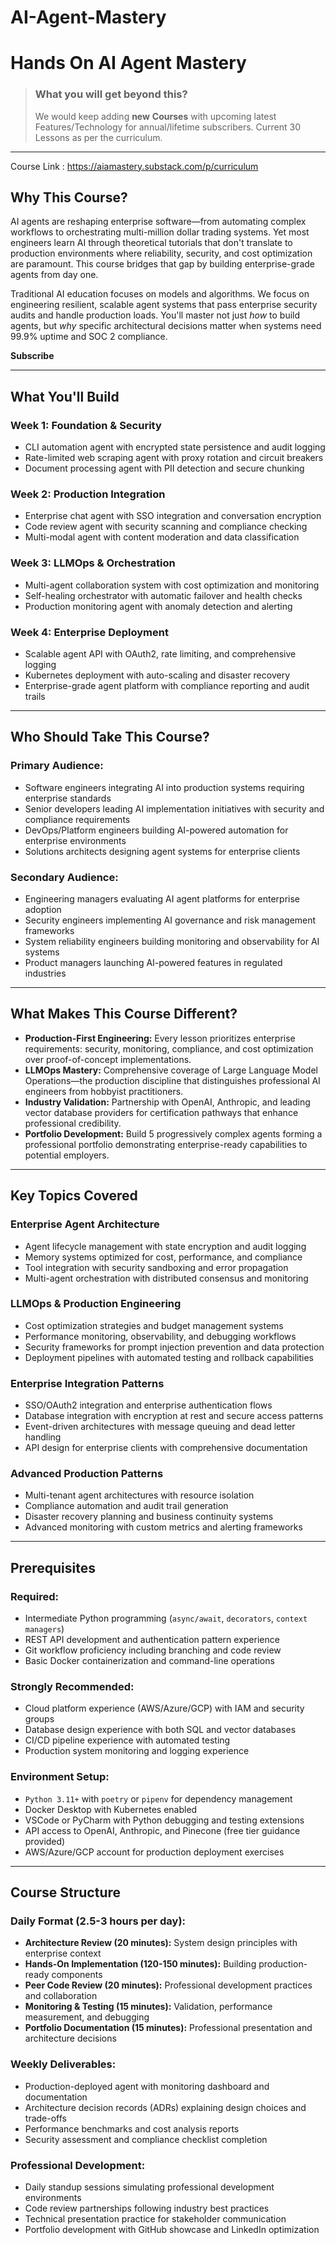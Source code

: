 # AI-Agent-Mastery
# Hands On AI Agent Mastery

> ### What you will get beyond this?
> We would keep adding **new** **Courses** with upcoming latest Features/Technology for annual/lifetime subscribers.
> Current 30 Lessons as per the curriculum.

---

Course Link : https://aiamastery.substack.com/p/curriculum

## Why This Course?

AI agents are reshaping enterprise software—from automating complex workflows to orchestrating multi-million dollar trading systems. Yet most engineers learn AI through theoretical tutorials that don't translate to production environments where reliability, security, and cost optimization are paramount. This course bridges that gap by building enterprise-grade agents from day one.

Traditional AI education focuses on models and algorithms. We focus on engineering resilient, scalable agent systems that pass enterprise security audits and handle production loads. You'll master not just *how* to build agents, but *why* specific architectural decisions matter when systems need 99.9% uptime and SOC 2 compliance.

**Subscribe**

---

## What You'll Build

### Week 1: Foundation & Security
- CLI automation agent with encrypted state persistence and audit logging
- Rate-limited web scraping agent with proxy rotation and circuit breakers
- Document processing agent with PII detection and secure chunking

### Week 2: Production Integration
- Enterprise chat agent with SSO integration and conversation encryption
- Code review agent with security scanning and compliance checking
- Multi-modal agent with content moderation and data classification

### Week 3: LLMOps & Orchestration
- Multi-agent collaboration system with cost optimization and monitoring
- Self-healing orchestrator with automatic failover and health checks
- Production monitoring agent with anomaly detection and alerting

### Week 4: Enterprise Deployment
- Scalable agent API with OAuth2, rate limiting, and comprehensive logging
- Kubernetes deployment with auto-scaling and disaster recovery
- Enterprise-grade agent platform with compliance reporting and audit trails

---

## Who Should Take This Course?

### Primary Audience:
- Software engineers integrating AI into production systems requiring enterprise standards
- Senior developers leading AI implementation initiatives with security and compliance requirements
- DevOps/Platform engineers building AI-powered automation for enterprise environments
- Solutions architects designing agent systems for enterprise clients

### Secondary Audience:
- Engineering managers evaluating AI agent platforms for enterprise adoption
- Security engineers implementing AI governance and risk management frameworks
- System reliability engineers building monitoring and observability for AI systems
- Product managers launching AI-powered features in regulated industries

---

## What Makes This Course Different?

- **Production-First Engineering:** Every lesson prioritizes enterprise requirements: security, monitoring, compliance, and cost optimization over proof-of-concept implementations.
- **LLMOps Mastery:** Comprehensive coverage of Large Language Model Operations—the production discipline that distinguishes professional AI engineers from hobbyist practitioners.
- **Industry Validation:** Partnership with OpenAI, Anthropic, and leading vector database providers for certification pathways that enhance professional credibility.
- **Portfolio Development:** Build 5 progressively complex agents forming a professional portfolio demonstrating enterprise-ready capabilities to potential employers.

---

## Key Topics Covered

### Enterprise Agent Architecture
- Agent lifecycle management with state encryption and audit logging
- Memory systems optimized for cost, performance, and compliance
- Tool integration with security sandboxing and error propagation
- Multi-agent orchestration with distributed consensus and monitoring

### LLMOps & Production Engineering
- Cost optimization strategies and budget management systems
- Performance monitoring, observability, and debugging workflows
- Security frameworks for prompt injection prevention and data protection
- Deployment pipelines with automated testing and rollback capabilities

### Enterprise Integration Patterns
- SSO/OAuth2 integration and enterprise authentication flows
- Database integration with encryption at rest and secure access patterns
- Event-driven architectures with message queuing and dead letter handling
- API design for enterprise clients with comprehensive documentation

### Advanced Production Patterns
- Multi-tenant agent architectures with resource isolation
- Compliance automation and audit trail generation
- Disaster recovery planning and business continuity systems
- Advanced monitoring with custom metrics and alerting frameworks

---

## Prerequisites

### Required:
- Intermediate Python programming (`async/await`, `decorators`, `context managers`)
- REST API development and authentication pattern experience
- Git workflow proficiency including branching and code review
- Basic Docker containerization and command-line operations

### Strongly Recommended:
- Cloud platform experience (AWS/Azure/GCP) with IAM and security groups
- Database design experience with both SQL and vector databases
- CI/CD pipeline experience with automated testing
- Production system monitoring and logging experience

### Environment Setup:
- `Python 3.11+` with `poetry` or `pipenv` for dependency management
- Docker Desktop with Kubernetes enabled
- VSCode or PyCharm with Python debugging and testing extensions
- API access to OpenAI, Anthropic, and Pinecone (free tier guidance provided)
- AWS/Azure/GCP account for production deployment exercises

---

## Course Structure

### Daily Format (2.5-3 hours per day):
- **Architecture Review (20 minutes):** System design principles with enterprise context
- **Hands-On Implementation (120-150 minutes):** Building production-ready components
- **Peer Code Review (20 minutes):** Professional development practices and collaboration
- **Monitoring & Testing (15 minutes):** Validation, performance measurement, and debugging
- **Portfolio Documentation (15 minutes):** Professional presentation and architecture decisions

### Weekly Deliverables:
- Production-deployed agent with monitoring dashboard and documentation
- Architecture decision records (ADRs) explaining design choices and trade-offs
- Performance benchmarks and cost analysis reports
- Security assessment and compliance checklist completion

### Professional Development:
- Daily standup sessions simulating professional development environments
- Code review partnerships following industry best practices
- Technical presentation practice for stakeholder communication
- Portfolio development with GitHub showcase and LinkedIn optimization
